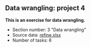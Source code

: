 ## Data wrangling: project 4
**This is an exercise for data wrangling.**
* Section number: 3 "Data wrangling"
* Source data: [refine.xlsx](https://drive.google.com/file/d/0B9vKjeWdQHa5OE5UQ1k4TWJlelU/view)
* Number of tasks: 6

